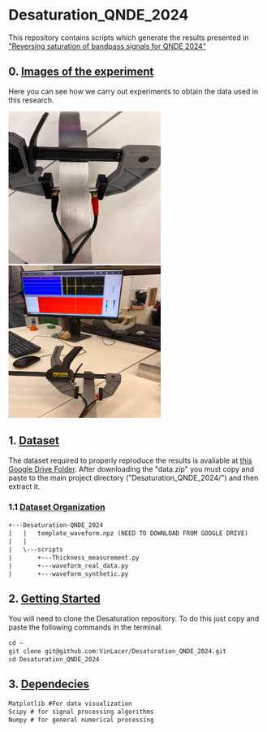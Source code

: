 # Desaturation_QNDE_2024
This repository contains scripts which generate the results presented in ["Reversing saturation of bandpass signals for QNDE 2024"](WWW.LINK.COM)

## 0. [Images of the experiment]()
Here you can see how we carry out experiments to obtain the data used in this research.


<img src="/images/default_block.jpeg" width="300" height="300"> <img src="/images/default_block_1.jpeg" width="300" height="300">

## 1. [Dataset]()
The dataset required to properly reproduce the results is avaliable at [this Google Drive Folder](https://drive.google.com/drive/folders/1RpN-wGD9NisS9uG2H9xqZy0tvnD0YR42?usp=drive_link). After downloading the "data.zip" you must copy and paste to the main project directory ("Desaturation_QNDE_2024/") and then extract it.

### 1.1 [Dataset Organization]()
```
+---Desaturation-QNDE_2024
|   |   template_waveform.npz (NEED TO DOWNLOAD FROM GOOGLE DRIVE)
|   |   
|   \---scripts
|       +---Thickness_measurement.py
|       +---waveform_real_data.py
|       +---waveform_synthetic.py
```


## 2. [Getting Started]()

You will need to clone the Desaturation repository. To do this just copy and paste the following commands in the terminal.

```
cd ~
git clone git@github.com:VinLacer/Desaturation_QNDE_2024.git
cd Desaturation_QNDE_2024
```


## 3. [Dependecies]()

```
Matplotlib #For data visualization
Scipy # for signal processing algorithms
Numpy # for general numerical processing
```
